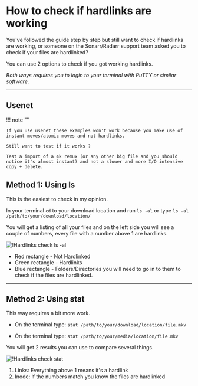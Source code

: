 # How to check if hardlinks are working

You've followed the guide step by step but still want to check if hardlinks are working, or someone on the Sonarr/Radarr support team asked you to check if your files are hardlinked?

You can use 2 options to check if you got working hardlinks.

*Both ways requires you to login to your terminal with PuTTY or similar software.*

---

## Usenet

!!! note ""

    If you use usenet these examples won't work because you make use of instant moves/atomic moves and not hardlinks.

    Still want to test if it works ?

    Test a import of a 4k remux (or any other big file and you should notice it's almost instant) and not a slower and more I/O intensive copy + delete.

## Method 1: Using ls

This is the easiest to check in my opinion.

In your terminal `cd` to your download location and run `ls -al` or type `ls -al /path/to/your/download/location/`

You will get a listing of all your files and on the left side you will see a couple of numbers, every file with a number above 1 are hardlinks.

![!Hardlinks check ls -al](images/hardlinks-ls-al.png)

- Red rectangle - Not Hardlinked
- Green rectangle - Hardlinks
- Blue rectangle - Folders/Directories you will need to go in to them to check if the files are hardlinked.

---

## Method 2: Using stat

This way requires a bit more work.

- On the terminal type: `stat /path/to/your/download/location/file.mkv`

- On the terminal type: `stat /path/to/your/media/location/file.mkv`

You will get 2 results you can use to compare several things.

![!Hardlinks check stat](images/hardlinks-stat.png)

1. Links: Everything above 1 means it's a hardlink
1. Inode: if the numbers match you know the files are hardlinked
